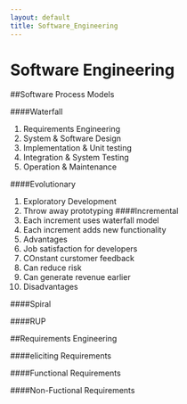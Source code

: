 ```yaml
---
layout: default
title: Software_Engineering
---
```


# Software Engineering

##Software Process Models

####Waterfall

 1. Requirements Engineering
 1. System & Software Design
1. Implementation & Unit testing
1. Integration & System Testing
1. Operation & Maintenance

	

####Evolutionary

 1. Exploratory Development
 1. Throw away prototyping
####Incremental
 1. Each increment uses waterfall model
 1. Each increment adds new functionality
 1. Advantages
  1. Job satisfaction for developers
  1. COnstant curstomer feedback
  1. Can reduce risk
  1. Can generate revenue earlier
 1. Disadvantages

####Spiral

####RUP

##Requirements Engineering

####eliciting Requirements

####Functional Requirements

####Non-Fuctional Requirements
